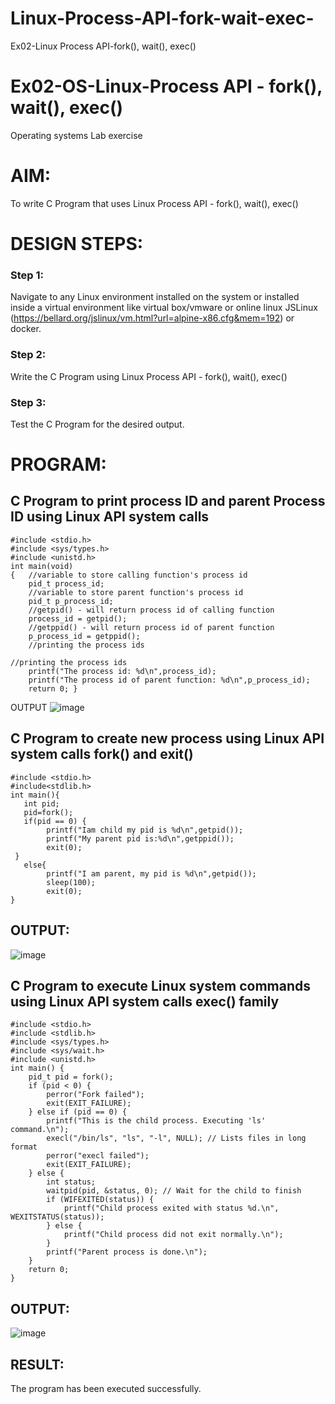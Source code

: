 # Linux-Process-API-fork-wait-exec-
Ex02-Linux Process API-fork(), wait(), exec()
# Ex02-OS-Linux-Process API - fork(), wait(), exec()
Operating systems Lab exercise


# AIM:
To write C Program that uses Linux Process API - fork(), wait(), exec()

# DESIGN STEPS:

### Step 1:

Navigate to any Linux environment installed on the system or installed inside a virtual environment like virtual box/vmware or online linux JSLinux (https://bellard.org/jslinux/vm.html?url=alpine-x86.cfg&mem=192) or docker.

### Step 2:

Write the C Program using Linux Process API - fork(), wait(), exec()

### Step 3:

Test the C Program for the desired output. 

# PROGRAM:

## C Program to print process ID and parent Process ID using Linux API system calls
```
#include <stdio.h>
#include <sys/types.h>
#include <unistd.h>
int main(void)
{	//variable to store calling function's process id
	pid_t process_id;
	//variable to store parent function's process id
	pid_t p_process_id;
	//getpid() - will return process id of calling function
	process_id = getpid();
	//getppid() - will return process id of parent function
	p_process_id = getppid();
	//printing the process ids

//printing the process ids
	printf("The process id: %d\n",process_id);
	printf("The process id of parent function: %d\n",p_process_id);
	return 0; }
```
OUTPUT
![image](https://github.com/user-attachments/assets/1cf6d53a-babc-4140-99ed-609d57269480)
## C Program to create new process using Linux API system calls fork() and exit()
```
#include <stdio.h>
#include<stdlib.h>
int main(){
   int pid; 
   pid=fork(); 
   if(pid == 0) {
        printf("Iam child my pid is %d\n",getpid());   
        printf("My parent pid is:%d\n",getppid()); 
        exit(0);
 } 
   else{ 
        printf("I am parent, my pid is %d\n",getpid()); 
        sleep(100); 
        exit(0);
} 
```
## OUTPUT:
![image](https://github.com/user-attachments/assets/3851d795-ff9d-4228-aa20-66b8fa191394)
## C Program to execute Linux system commands using Linux API system calls exec() family
```
#include <stdio.h>
#include <stdlib.h>
#include <sys/types.h>
#include <sys/wait.h>
#include <unistd.h>
int main() {
    pid_t pid = fork();
    if (pid < 0) {
        perror("Fork failed");
        exit(EXIT_FAILURE);
    } else if (pid == 0) {
        printf("This is the child process. Executing 'ls' command.\n");
        execl("/bin/ls", "ls", "-l", NULL); // Lists files in long format
        perror("execl failed");
        exit(EXIT_FAILURE);
    } else {
        int status;
        waitpid(pid, &status, 0); // Wait for the child to finish
        if (WIFEXITED(status)) {
            printf("Child process exited with status %d.\n", WEXITSTATUS(status));
        } else {
            printf("Child process did not exit normally.\n");
        }
        printf("Parent process is done.\n");
    }
    return 0;
}
```
## OUTPUT:
![image](https://github.com/user-attachments/assets/6e8e9a80-a36d-4deb-98b1-5fcb0688c13e)

## RESULT:
The program has been executed successfully.
